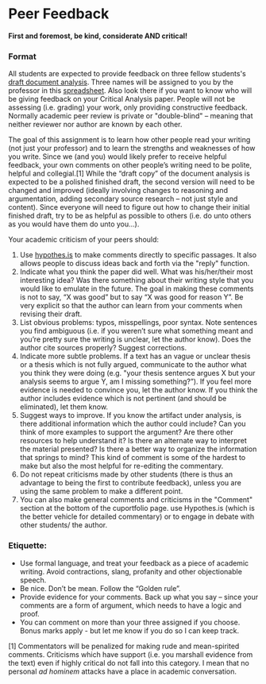 # Peer Feedback

**First and foremost, be kind, considerate AND critical!**

### **Format**

All students are expected to provide feedback on three fellow students's [draft document analysis](critical-analyses.md#draft-document-analysis). Three names will be assigned to you by the professor in this [spreadsheet](https://docs.google.com/spreadsheets/d/1G3WodtTsOaSPhZQIu8QV_YCFPFAdDyTRESEInhAoK5Q/edit?usp=sharing). Also look there if you want to know who will be giving feedback on your Critical Analysis paper. People will not be assessing \(i.e. grading\) your work, only providing constructive feedback. Normally academic peer review is private or "double-blind" – meaning that neither reviewer nor author are known by each other. 

The goal of this assignment is to learn how other people read your writing \(not just your professor\) and to learn the strengths and weaknesses of how you write. Since we \(and you\) would likely prefer to receive helpful feedback, your own comments on other people’s writing need to be polite, helpful and collegial.\[1\] While the “draft copy” of the document analysis is expected to be a polished finished draft, the second version will need to be changed and improved \(ideally involving changes to reasoning and argumentation, adding secondary source research – not just style and content\). Since everyone will need to figure out how to change their initial finished draft, try to be as helpful as possible to others \(i.e. do unto others as you would have them do unto you…\).

Your academic criticism of your peers should:

1. Use [hypothes.is](../../digital-tools/hypothes.is.md) to make comments directly to specific passages. It also allows people to discuss ideas back and forth via the "reply" function.
2. Indicate what you think the paper did well. What was his/her/their most interesting idea? Was there something about their writing style that you would like to emulate in the future. The goal in making these comments is not to say, “X was good” but to say “X was good for reason Y”. Be very explicit so that the author can learn from your comments when revising their draft.
3. List obvious problems: typos, misspellings, poor syntax. Note sentences you find ambiguous \(i.e. if you weren’t sure what something meant and you’re pretty sure the writing is unclear, let the author know\). Does the author cite sources properly? Suggest corrections.
4. Indicate more subtle problems. If a text has an vague or unclear thesis or a thesis which is not fully argued, communicate to the author what you think they were doing \(e.g. "your thesis sentence argues X but your analysis seems to argue Y, am I missing something?”\). If you feel more evidence is needed to convince you, let the author know. If you think the author includes evidence which is not pertinent \(and should be eliminated\), let them know.
5. Suggest ways to improve. If you know the artifact under analysis, is there additional information which the author could include? Can you think of more examples to support the argument? Are there other resources to help understand it? Is there an alternate way to interpret the material presented? Is there a better way to organize the information that springs to mind? This kind of comment is some of the hardest to make but also the most helpful for re-editing the commentary.
6. Do not repeat criticisms made by other students \(there is thus an advantage to being the first to contribute feedback\), unless you are using the same problem to make a different point.
7. You can  also make general comments and criticisms in the "Comment" section at the bottom of the cuportfolio page. use Hypothes.is \(which is the better vehicle for detailed commentary\) or to engage in debate with other students/ the author. 

### **Etiquette**:

* Use formal language, and treat your feedback as a piece of academic writing. Avoid contractions, slang, profanity and other objectionable speech.
* Be nice. Don’t be mean. Follow the “Golden rule”.
* Provide evidence for your comments. Back up what you say – since your comments are a form of argument, which needs to have a logic and proof.
* You can comment on more than your three assigned if you choose. Bonus marks apply - but let me know if you do so I can keep track. 



 \[1\] Commentators will be penalized for making rude and mean-spirited comments. Criticisms which have support \(i.e. you marshall evidence from the text\) even if highly critical do not fall into this category. I mean that no personal _ad hominem_ attacks have a place in academic conversation.

